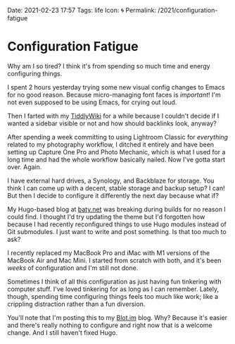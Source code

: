 Date: 2021-02-23 17:57
Tags: life
Icon: 🌀
Permalink: /2021/configuration-fatigue

# Configuration Fatigue

Why am I so tired? I think it's from spending so much time and energy configuring things.

I spent 2 hours yesterday trying some new visual config changes to Emacs for no good reason. Because micro-managing font faces is _important_! I'm not even supposed to be using Emacs, for crying out loud.

Then I farted with my [TiddlyWiki](https://rudimentarylathe.wiki) for a while because I couldn't decide if I wanted a sidebar visible or not and how should backlinks look, anyway?

After spending a week committing to using Lightroom Classic for _everything_ related to my photography workflow, I ditched it entirely and have been setting up Capture One Pro and Photo Mechanic, which is what I used for a long time and had the whole workflow basically nailed. Now I've gotta start over. Again.

I have external hard drives, a Synology, and Backblaze for storage. You think I can come up with a decent, stable storage and backup setup? I can! But then I decide to configure it differently the next day because what if?

My Hugo-based blog at [baty.net](https://www.baty.net) was breaking during builds for no reason I could find. I thought I'd try updating the theme but I'd forgotten how because I had recently reconfigured things to use Hugo modules instead of Git submodules. I just want to write and post something. Is that too much to ask?

I recently replaced my MacBook Pro and iMac with M1 versions of the MacBook Air and Mac Mini. I started from scratch with both, and it's been _weeks_ of configuration and I'm still not done.

Sometimes I think of all this configuration as just having fun tinkering with computer stuff. I've loved tinkering for as long as I can remember. Lately, though, spending time configuring things feels too much like work; like a crippling distraction rather than a fun diversion. 

You'll note that I'm posting this to my [Blot.im](https://blot.im) blog. Why? Because it's easier and there's really nothing to configure and right now that is a welcome change. And I still haven't fixed Hugo.

